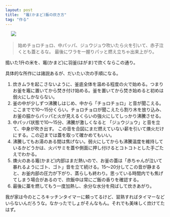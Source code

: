 ```yaml
---
layout: post
title:  "竈(かまど)飯の炊き方"
tag: "作る"
---
```

　
![](http://farm8.staticflickr.com/7366/12358201524_a7616faa59.jpg)
 

> 始めチョロチョロ、中パッパ、ジュウジュウ吹いたら火を引いて、赤子泣くとも蓋とるな。 最後にワラを一握りパッと燃え立ちゃ出来上がり。 

搗いた1升の米を、竈(かまど)に羽釜(はがま)で炊くならこの通り。


具体的な所作には諸説あるが、だいたい次の手順になる。


1. 炊きムラを起こさないように、釜底全体を温める程度の火で始める。つまりお釜を竈に置いてから焚き付け始める。釜を置いてから焚き始めると初めは弱火にしかならない。
2. 釜の中が少しずつ沸騰しはじめ、中から「チョロチョロ」と音が聞こえる。ここまでで10～15分くらい。チョロチョロが聞こえたら割り木を放り込み、お釜の脇からパッパと火が見えるくらいの強火にしてしっかり沸騰させる。
3. 中パッパ状態で10～15分、沸騰が激しくなると 「ジュウジュウ」と音を立て、中身が吹き出す。 この音を合図にまだ燃えていない薪を引いて燠火だけにする。この辺までは蓋を取って確かめてもいい。 
4. 沸騰してもお湯のある間は焦げない。弱火にしてからも沸騰温度を維持しているかどうかは、火バサミを蓋や側面に押し付けるとコトコトとした手ごたえでわかる。 
5. 燠火のある竈(かまど)内部はまだ熱いので、お釜の蓋は「赤ちゃんが泣いて暴れるようにゴト、ゴト」音を立て続ける。15～20分してこの音が静まると、お釜内部の圧力が下がり、蒸らしも終わり。思っている時間内でも焦げてしまう場合があるので、炊飯中は常にご飯の香りを確認する。 
6. 最後に藁を燃してもう一度加熱し、余分な水分を飛ばして炊きあがり。 



我が家は今のところキッチンタイマーに頼ってるけど、習熟すればタイマーなどいらないんだろうな。なかったでしょがそんなもん。それでも美味しく炊けてたはず。

